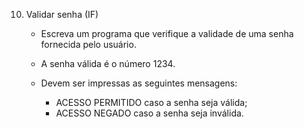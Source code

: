 10. Validar senha (IF)

    - Escreva um programa que verifique a validade de uma senha fornecida pelo usuário. 
    
    - A senha válida é o número 1234. 
    
    - Devem ser impressas as seguintes mensagens: 
        - ACESSO PERMITIDO caso a senha seja válida;
        - ACESSO NEGADO caso a senha seja inválida.